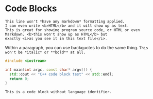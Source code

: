 # Code Blocks

    This line won't *have any markdown* formatting applied.
    I can even write <b>HTML</b> and it will show up as text.
    This is great for showing program source code, or HTML or even
    Markdown. <b>this won't show up as HTML</b> but
    exactly <i>as you see it in this text file</i>.

Within a paragraph, you can use backquotes to do the same thing.
`This won't be *italic* or **bold** at all.`

```cpp
#include <iostream>

int main(int argc, const char* argv[]) {
  std::cout << "C++ code block test" << std::endl;
  return 0;
}
```

```
This is a code block without language identifier.
```
